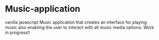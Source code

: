 # Music-application
vanilla javascript Music  application that creates an interface for playing music also enabling the user to interact with all music media options. Work in progress!!
